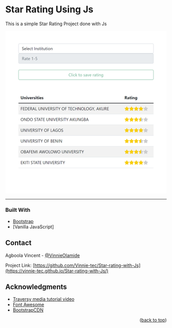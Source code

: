 

Star Rating Using Js
============

This is a simple Star Rating Project done with Js

![Preview](Preview/preview.png)

---


### Built With

* [Bootstrap](https://getbootstrap.com)
* [Vanilla JavaScript]


## Contact

Agboola Vincent - [@VinnieOlamide](https://www.twitter.com/VinnieOlamide)

Project Link: [https://github.com/Vinnie-tec/Star-rating-with-Js](https://vinnie-tec.github.io/Star-rating-with-Js/)


## Acknowledgments

* [Traversy media tutorial video](https://youtu.be/u3rylF3y3og)
* [Font Awesome](https://fontawesome.com)
* [BootstrapCDN](https://www.bootstrapcdn.com/?msclkid=f346dca5c7ab11ecb62d4509346f3c64)

<p align="right">(<a href="#top">back to top</a>)</p>
